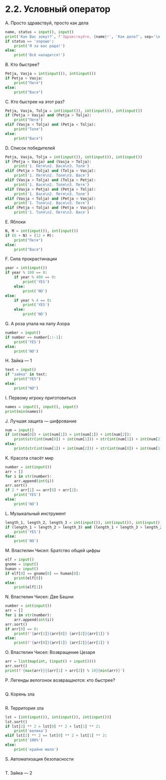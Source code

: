 # 2.2. Условный оператор

A. Просто здравствуй, просто как дела
```python
name, status = input(), input()
print('Как Вас зовут?', f'Здравствуйте, {name}!', 'Как дела?', sep='\n')
if status == 'хорошо':
    print('Я за вас рада!')
else:
    print('Всё наладится!')
```

B. Кто быстрее?
```python
Petja, Vasja = int(input()), int(input())
if Petja > Vasja:
    print("Петя")
else:
    print("Вася")
```

C. Кто быстрее на этот раз?
```python
Petja, Vasja, Tolja = int(input()), int(input()), int(input())
if (Petja > Vasja) and (Petja > Tolja):
    print("Петя")
elif (Vasja < Tolja) and (Petja < Tolja):
    print("Толя")
else:
    print("Вася")
```

D. Список победителей
```python
Petja, Vasja, Tolja = int(input()), int(input()), int(input())
if (Petja > Vasja) and (Vasja > Tolja):
    print('1. Петя\n2. Вася\n3. Толя')
elif (Petja > Tolja) and (Tolja > Vasja):
    print('1. Петя\n2. Толя\n3. Вася')
elif (Vasja > Tolja) and (Tolja > Petja):
    print('1. Вася\n2. Толя\n3. Петя')
elif (Vasja > Petja) and (Petja > Tolja):
    print('1. Вася\n2. Петя\n3. Толя')
elif (Vasja < Tolja) and (Petja < Vasja):
    print('1. Толя\n2. Вася\n3. Петя')
elif (Petja < Tolja) and (Petja > Vasja):
    print('1. Толя\n2. Петя\n3. Вася')
```

E. Яблоки
```python
N, M = int(input()), int(input())
if (6 + N) > (12 + M):
    print("Петя")
else:
    print("Вася")
```

F. Сила прокрастинации
```python
year = int(input())
if year % 100 == 0:
    if year % 400 == 0:
        print('YES')
    else: 
        print('NO')
else:
    if year % 4 == 0:
        print('YES')
    else: 
        print('NO')
```

G. А роза упала на лапу Азора
```python
number = input()
if number == number[::-1]:
    print('YES')
else: 
    print('NO')
```

H. Зайка — 1
```python
text = input()
if "зайка" in text:
    print("YES")
else:
    print("NO")
```

I. Первому игроку приготовиться
```python
names = input(), input(), input()
print(min(names))
```

J. Лучшая защита — шифрование
```python
num = input()
if int(num[0]) + int(num[1]) > int(num[1]) + int(num[2]):
    print(str(int(num[0]) + int(num[1])) + str(int(num[1]) + int(num[2])))
else:
    print(str(int(num[1]) + int(num[2])) + str(int(num[0]) + int(num[1])))
```

K. Красота спасёт мир
```python
number = int(input())
arr = []
for i in str(number):
    arr.append(int(i))
arr.sort()
if 2 * arr[1] == arr[0] + arr[2]:
    print('YES')
else:
    print('NO')
```

L. Музыкальный инструмент
```python
length_1, length_2, length_3 = int(input()), int(input()), int(input())
if (length_1 + length_2 > length_3) and (length_1 + length_3 > length_2) and (length_3 + length_2 > length_1):
    print('YES')
else:
    print('NO')
```

M. Властелин Чисел: Братство общей цифры
```python
elf = input()
gnome = input()
human = input()
if elf[0] == gnome[0] == human[0]:
    print(elf[0])
else:
    print(elf[1])
```

N. Властелин Чисел: Две Башни
```python
number = int(input())
arr = []
for i in str(number):
    arr.append(int(i))
arr.sort()
if arr[0] == 0:
    print(f'{arr[1]}{arr[0]} {arr[2]}{arr[1]}')
else:
    print(f'{arr[0]}{arr[1]} {arr[2]}{arr[1]}')
```

O. Властелин Чисел: Возвращение Цезаря
```python
arr = list(map(int, (input() + input())))
arr.sort()
print(f'{max(arr)}{(arr[1] + arr[2]) % 10}{min(arr)}')
```

P. Легенды велогонок возвращаются: кто быстрее?
```python

```

Q. Корень зла
```python

```

R. Территория зла
```python
lst = [int(input()), int(input()), int(input())]
lst.sort()
if lst[2] ** 2 > lst[0] ** 2 + lst[1] ** 2:
    print('велика')
elif lst[2] ** 2 == lst[0] ** 2 + lst[1] ** 2:
    print('100%')
else:
    print('крайне мала')
```

S. Автоматизация безопасности
```python

```

T. Зайка — 2
```python

```
